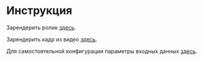 # Инструкция

Зарендерить ролик [здесь](https://github.com/papey08/MAI_skat/blob/main/PGP/cp/src/render_video.ipynb).

Зарендерить кадр из видео [здесь](https://github.com/papey08/MAI_skat/blob/main/PGP/cp/src/render_frame.ipynb).

Для самостоятельной конфигурации параметры входных данных [здесь](https://github.com/papey08/MAI_skat/blob/main/PGP/cp/doc/report.pdf).
